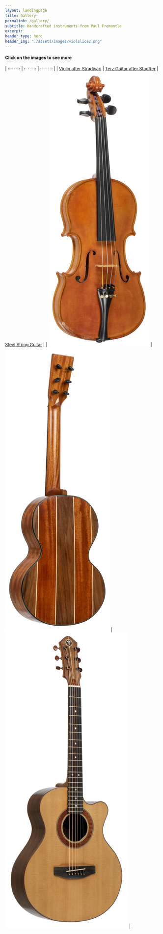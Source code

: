 ```yaml
---
layout: landingpage
title: Gallery
permalink: /gallery/
subtitle: Handcrafted instruments from Paul Fremantle
excerpt: 
header_type: hero
header_img: "./assets/images/violslice2.png"
---
```




#### Click on the images to see more

| :-----: | :-----: | :-----: |
|  [Violin after Stradivari](/gallery/violin) | [Terz Guitar after Stauffer](/gallery/terz) | [Steel String Guitar](/gallery/gsmini) |
| <a href="/gallery/violin"><img src="/assets/images/gallery/violin/top3.jpg" width="330"></a> | <a href="/gallery/terz"><img src="/assets/images/gallery/terz/back2.jpg"  width="340"></a> | <a href="/gallery/gsmini"><img src="/assets/images/gallery/gsmini/top2.jpg" width="400"></a> |





